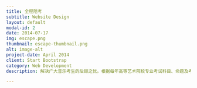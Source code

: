 ```yaml
---
title: 全程陪考
subtitle: Website Design
layout: default
modal-id: 2
date: 2014-07-17
img: escape.png
thumbnail: escape-thumbnail.png
alt: image-alt
project-date: April 2014
client: Start Bootstrap
category: Web Development
description: 解决广大音乐考生的后顾之忧。根据每年高等艺术院校专业考试科目、命题及考试时间、考试地点的变化，制定详细的考试计划，在规定的考试时间，组织学生集体备考，防止个别考生盲目应考，以至于漏考，错考。

---
```

